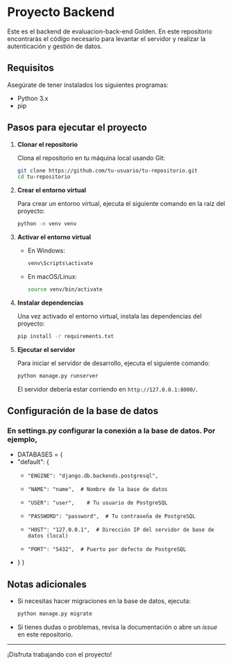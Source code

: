 
# Proyecto Backend

Este es el backend de evaluacion-back-end Golden. En este repositorio encontrarás el código necesario para levantar el servidor y realizar la autenticación y gestión de datos.

## Requisitos

Asegúrate de tener instalados los siguientes programas:

- Python 3.x
- pip

## Pasos para ejecutar el proyecto

1. **Clonar el repositorio**

   Clona el repositorio en tu máquina local usando Git:

   ```bash
   git clone https://github.com/tu-usuario/tu-repositorio.git
   cd tu-repositorio
   ```

2. **Crear el entorno virtual**

   Para crear un entorno virtual, ejecuta el siguiente comando en la raíz del proyecto:

   ```bash
   python -m venv venv
   ```

3. **Activar el entorno virtual**

   - En Windows:

     ```bash
     venv\Scripts\activate
     ```

   - En macOS/Linux:

     ```bash
     source venv/bin/activate
     ```

4. **Instalar dependencias**

   Una vez activado el entorno virtual, instala las dependencias del proyecto:

   ```bash
   pip install -r requirements.txt
   ```

5. **Ejecutar el servidor**

   Para iniciar el servidor de desarrollo, ejecuta el siguiente comando:

   ```bash
   python manage.py runserver
   ```

   El servidor debería estar corriendo en `http://127.0.0.1:8000/`.

## Configuración de la base de datos
### En settings.py configurar la conexión a la base de datos. Por ejemplo, 
- DATABASES = {
- "default": {
  -     "ENGINE": "django.db.backends.postgresql",
  -     "NAME": "name",  # Nombre de la base de datos
  -     "USER": "user",    # Tu usuario de PostgreSQL
  -     "PASSWORD": "password",  # Tu contraseña de PostgreSQL
  -     "HOST": "127.0.0.1",  # Dirección IP del servidor de base de datos (local)
  -     "PORT": "5432",  # Puerto por defecto de PostgreSQL
- }
}


## Notas adicionales

- Si necesitas hacer migraciones en la base de datos, ejecuta:

  ```bash
  python manage.py migrate
  ```

- Si tienes dudas o problemas, revisa la documentación o abre un *issue* en este repositorio.

---

¡Disfruta trabajando con el proyecto!
